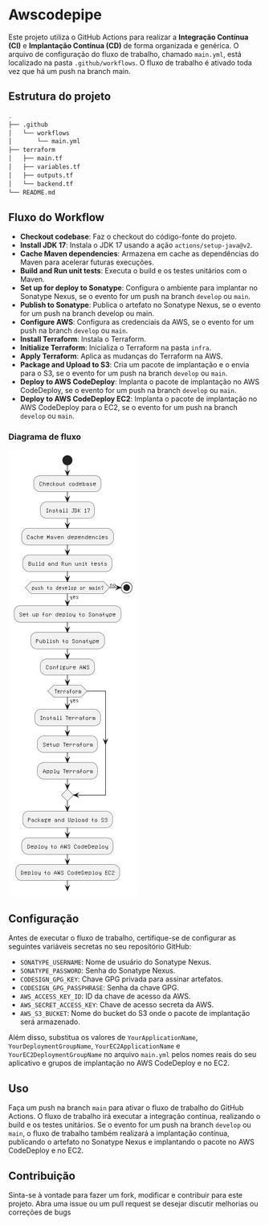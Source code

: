 # Awscodepipe

Este projeto utiliza o GitHub Actions para realizar a **Integração Contínua (CI)** e **Implantação Contínua (CD)** de forma organizada e genérica. O arquivo de configuração do fluxo de trabalho, chamado `main.yml`, está localizado na pasta `.github/workflows`. O fluxo de trabalho é ativado toda vez que há um push na branch main.


## Estrutura do projeto

```bash
.
├── .github
│   └── workflows
│       └── main.yml
├── terraform
│   ├── main.tf
│   ├── variables.tf
│   ├── outputs.tf
│   └── backend.tf
└── README.md
```

## Fluxo do Workflow

* **Checkout codebase**: Faz o checkout do código-fonte do projeto.
* **Install JDK 17**: Instala o JDK 17 usando a ação `actions/setup-java@v2`.
* **Cache Maven dependencies**: Armazena em cache as dependências do Maven para acelerar futuras execuções.
* **Build and Run unit tests**: Executa o build e os testes unitários com o Maven.
* **Set up for deploy to Sonatype**: Configura o ambiente para implantar no Sonatype Nexus, se o evento for um push na branch `develop` ou `main`.
* **Publish to Sonatype**: Publica o artefato no Sonatype Nexus, se o evento for um push na branch develop ou main.
* **Configure AWS**: Configura as credenciais da AWS, se o evento for um push na branch `develop` ou `main`.
* **Install Terraform**: Instala o Terraform.
* **Initialize Terraform**: Inicializa o Terraform na pasta `infra`.
* **Apply Terraform**: Aplica as mudanças do Terraform na AWS.
* **Package and Upload to S3**: Cria um pacote de implantação e o envia para o S3, se o evento for um push na branch `develop` ou `main`.
* **Deploy to AWS CodeDeploy**: Implanta o pacote de implantação no AWS CodeDeploy, se o evento for um push na branch `develop` ou `main`.
* **Deploy to AWS CodeDeploy EC2**: Implanta o pacote de implantação no AWS CodeDeploy para o EC2, se o evento for um push na branch `develop` ou `main`.

### Diagrama de fluxo

![Diagrama de fluxo](https://raw.githubusercontent.com/lobocode/awscodepipe/main/imgs/fluxUML.png)

## Configuração

Antes de executar o fluxo de trabalho, certifique-se de configurar as seguintes variáveis secretas no seu repositório GitHub:

* `SONATYPE_USERNAME`: Nome de usuário do Sonatype Nexus.
* `SONATYPE_PASSWORD`: Senha do Sonatype Nexus.
* `CODESIGN_GPG_KEY`: Chave GPG privada para assinar artefatos.
* `CODESIGN_GPG_PASSPHRASE`: Senha da chave GPG.
* `AWS_ACCESS_KEY_ID`: ID da chave de acesso da AWS.
* `AWS_SECRET_ACCESS_KEY`: Chave de acesso secreta da AWS.
* `AWS_S3_BUCKET`: Nome do bucket do S3 onde o pacote de implantação será armazenado.

Além disso, substitua os valores de `YourApplicationName`, `YourDeploymentGroupName`, `YourEC2ApplicationName` e `YourEC2DeploymentGroupName` no arquivo `main.yml` pelos nomes reais do seu aplicativo e grupos de implantação no AWS CodeDeploy e no EC2.

## Uso

Faça um push na branch `main` para ativar o fluxo de trabalho do GitHub Actions. O fluxo de trabalho irá executar a integração contínua, realizando o build e os testes unitários. Se o evento for um push na branch `develop` ou `main`, o fluxo de trabalho também realizará a implantação contínua, publicando o artefato no Sonatype Nexus e implantando o pacote no AWS CodeDeploy e no EC2.


## Contribuição

Sinta-se à vontade para fazer um fork, modificar e contribuir para este projeto. Abra uma issue ou um pull request se desejar discutir melhorias ou correções de bugs